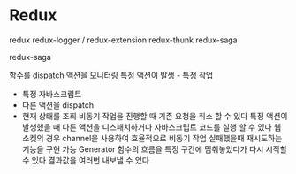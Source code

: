# Redux

redux 
redux-logger / redux-extension
redux-thunk
redux-saga 

redux-saga

함수를 dispatch
액션을 모니터링 특정 액션이 발생 - 특정 작업
- 특정 자바스크립트
- 다른 액션을 dispatch
- 현재 상태를 조회
비동기 작업을 진행할 때 기존 요청을 취소 할 수 있다
특정 액션이 발생했을 때 다른 액션을 디스패치하거나 자바스크립트 코드를 실행 할 수 있다
웹소켓의 경우 channel을 사용하여 효율적으로
비동기 작업 실패했을때 재시도하는 기능을 구현 가능
Generator
함수의 흐름을 특정 구간에 멈춰놓았다가 다시 시작할 수 있다
결과값을 여러번 내보낼 수 있다
